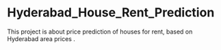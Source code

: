 # Hyderabad_House_Rent_Prediction
This project is about price prediction of houses for rent, based on Hyderabad area prices .

